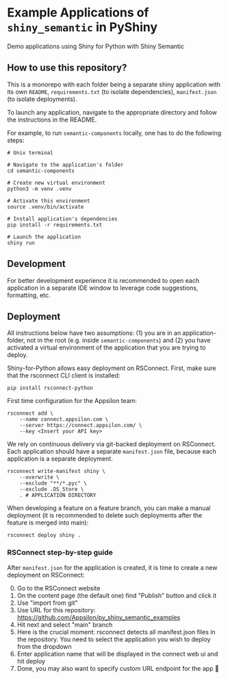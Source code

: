 # Example Applications of `shiny_semantic` in PyShiny
Demo applications using Shiny for Python with Shiny Semantic

## How to use this repository?

This is a monorepo with each folder being a separate shiny application with its own `README`, `requirements.txt` (to isolate dependencies), `manifest.json` (to isolate deployments).

To launch any application, navigate to the appropriate directory and follow the instructions in the README.

For example, to run `semantic-components` locally, one has to do the following steps:

```shell
# Unix terminal

# Navigate to the application's folder
cd semantic-components

# Create new virtual environment
python3 -m venv .venv

# Activate this environment
source .venv/bin/activate

# Install application's dependencies
pip install -r requirements.txt

# Launch the application
shiny run
```

## Development

For better development experience it is recommended to open each application in a separate IDE window to leverage code suggestions, formatting, etc.


## Deployment

All instructions below have two assumptions: (1) you are in an application-folder, not in the root (e.g. inside `semantic-components`) and (2) you have activated a virtual environment of the application that you are trying to deploy.

Shiny-for-Python allows easy deployment on RSConnect. First, make sure that the rsconnect CLI client is installed:

```shell
pip install rsconnect-python
```

First time configuration for the Appsilon team:

```
rsconnect add \
    --name connect.appsilon.com \
    --server https://connect.appsilon.com/ \
    --key <Insert your API key>
```

We rely on continuous delivery via git-backed deployment on RSConnect. Each application should have a separate `manifest.json` file, because each application is a separate deployment.

```
rsconnect write-manifest shiny \
    --overwrite \
    --exclude "**/*.pyc" \
    --exclude .DS_Store \
    . # APPLICATION DIRECTORY
```

When developing a feature on a feature branch, you can make a manual deployment (it is recommended to delete such deployments after the feature is merged into main):

```
rsconnect deploy shiny .
```

### RSConnect step-by-step guide

After `manifest.json` for the application is created, it is time to create a new deployment on RSConnect:

0. Go to the RSConnect website
1. On the content page (the default one) find "Publish" button and click it
2. Use "import from git"
3. Use URL for this repository: https://github.com/Appsilon/py_shiny_semantic_examples
4. Hit next and select "main" branch
5. Here is the crucial moment: rsconnect detects all manifest.json files in the repository. You need to select the application you wish to deploy from the dropdown
6. Enter application name that will be displayed in the connect web ui and hit deploy
7. Done, you may also want to specify custom URL endpoint for the app :tada:
